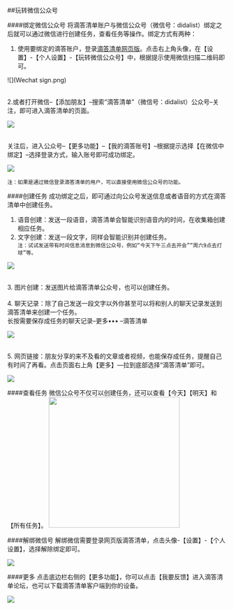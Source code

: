##玩转微信公众号

####绑定微信公众号
将滴答清单账户与微信公众号（微信号：didalist）绑定之后就可以通过微信进行创建任务，查看任务等操作。绑定方式有两种： 

1.  使用要绑定的滴答账户，登录[滴答清单网页版](www.dida365.com)。点击右上角头像，在【设置】-【个人设置】-【玩转微信公众号】中，根据提示使用微信扫描二维码即可。

![](Wechat sign.png)

<br>2.或者打开微信–【添加朋友】–搜索“滴答清单”（微信号：didalist）公众号–关注，即可进入滴答清单的页面。

![](Wachet-start.png)

<br/>关注后，进入公众号–【更多功能】–【我的滴答账号】–根据提示选择【在微信中绑定】–选择登录方式，输入账号即可成功绑定。 

![](Wechat_account.png)

`注：如果是通过微信登录滴答清单的用户，可以直接使用微信公众号的功能。`

####创建任务
成功绑定之后，即可通过向公众号发送信息或者语音的方式在滴答清单中创建任务。   

1. 语音创建：发送一段语音，滴答清单会智能识别语音内的时间，在收集箱创建相应任务。  
2. 文字创建：发送一段文字，同样会智能识别并创建任务。  
`注：试试发送带有时间信息消息到微信公众号，例如“今天下午三点去开会”“周六9点去打球”等。`

![](Wechat_task0.png)

<br>3. 图片创建：发送图片给滴答清单公众号，也可以创建任务。  
<br>4. 聊天记录：除了自己发送一段文字以外你甚至可以将和别人的聊天记录发送到滴答清单来创建一个任务。  <br/>长按需要保存成任务的聊天记录–更多••• –滴答清单

![](Wechat_task.png)

<br>5. 网页链接：朋友分享的来不及看的文章或者视频，也能保存成任务，提醒自己有时间了再看。点击页面右上角【更多】—拉到底部选择“滴答清单”即可。

![](Wechat_URL.png)

####查看任务
微信公众号不仅可以创建任务，还可以查看【今天】【明天】和【所有任务】。
<img src="../images/wx6.png" width="300"/>

####解绑微信号
解绑微信需要登录网页版滴答清单，点击头像-【设置】-【个人设置】，选择解除绑定即可。

![](Wechat0.png)

####更多
点击底边栏右侧的【更多功能】，你可以点击【我要反馈】进入滴答清单论坛，也可以下载滴答清单客户端到你的设备。

![](Wechat_more.png)
